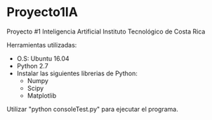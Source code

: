 # Proyecto1IA

Proyecto #1
Inteligencia Artificial
Instituto Tecnológico de Costa Rica

Herramientas utilizadas:
- O.S: Ubuntu 16.04
- Python 2.7
- Instalar las siguientes librerias de Python:
     + Numpy
     + Scipy
     + Matplotlib

Utilizar "python consoleTest.py" para ejecutar el programa.
